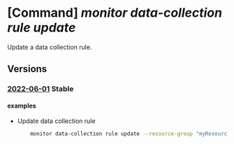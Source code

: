 # [Command] _monitor data-collection rule update_

Update a data collection rule.

## Versions

### [2022-06-01](/Resources/mgmt-plane/L3N1YnNjcmlwdGlvbnMve30vcmVzb3VyY2Vncm91cHMve30vcHJvdmlkZXJzL21pY3Jvc29mdC5pbnNpZ2h0cy9kYXRhY29sbGVjdGlvbnJ1bGVzL3t9/2022-06-01.xml) **Stable**

<!-- mgmt-plane /subscriptions/{}/resourcegroups/{}/providers/microsoft.insights/datacollectionrules/{} 2022-06-01 -->

#### examples

- Update data collection rule
    ```bash
        monitor data-collection rule update --resource-group "myResourceGroup" --name "myCollectionRule" --data-flows destinations="centralWorkspace" streams="Microsoft-Perf" streams="Microsoft-Syslog" streams="Microsoft-WindowsEvent" --log-analytics name="centralWorkspace" resource-id="/subscriptions/703362b3-f278-4e4b-9179- c76eaf41ffc2/resourceGroups/myResourceGroup/providers/Microsoft.OperationalInsights/workspac es/centralTeamWorkspace" --performance-counters name="appTeamExtraCounters" counter- specifiers="\\Process(_Total)\\Thread Count" sampling-frequency=30 streams="Microsoft-Perf" --syslog name="cronSyslog" facility-names="cron" log-levels="Debug" log-levels="Critical" log-levels="Emergency" streams="Microsoft-Syslog" --windows-event-logs name="cloudSecurityTeamEvents" streams="Microsoft-WindowsEvent" x-path-queries="Security!"
    ```
